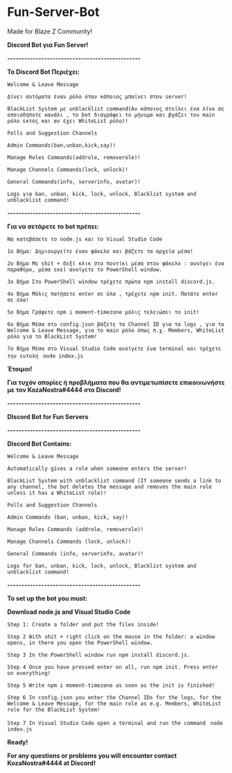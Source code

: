 # Fun-Server-Bot
Made for Blaze Z Community!

**Discord Bot για Fun Server!**

**-----------------------------------------------**

**Το Discord Bot  Περιέχει:**

`Welcome & Leave Message`

`Δίνει αυτόματα έναν ρόλο όταν κάποιος μπαίνει στον server!`

`BlackList System με unblacklist command(Αν κάποιος στείλει ένα λίνκ σε οποιοδήποτε κανάλι , το bot διαγράφει το μήνυμα και βγάζει τον main ρόλο εκτός και αν έχει WhiteList ρόλο)!`

`Polls and Suggestion Channels`

`Admin Commands(ban,unban,kick,say)!`

`Manage Roles Commands(addrole, removerole)!`

`Manage Channels Commands(lock, unlock)!`

`General Commands(info, serverinfo, avatar)!`

`Logs για ban, unban, kick, lock, unlock, Blacklist system and unblacklist command!`

**-----------------------------------------------**

**Για να σετάρετε το bot πρέπει:**

`Να κατεβάσετε το node.js και το Visual Studio Code`

`1o Βήμα: Δημιουργείτε έναν φάκελο και βάζετε τα αρχεία μέσα!`

`2ο Βήμα Με shit + δεξί κλικ στο ποντίκι μέσα στον φάκελο : ανοίγει ένα παραθύρο, μέσα εκεί ανοίγετε το PowerShell window.`

`3o Βήμα Στο PowerShell window τρέχετε πρώτα npm install discord.js.`

`4ο Βήμα Μόλις πατήσετε enter σε όλα , τρέχετε npm init. Πατάτε enter σε όλα!`

`5ο Βήμα Γράφετε npm i moment-timezone μόλις τελειώσει το init!`

`6o Βήμα Μέσα στο config.json βάζετε τα Channel ID για τα logs , για το Welcome & Leave Message, για το main ρόλο όπως π.χ. Members, WhiteList ρόλο για το BlackList System!`

`7ο Βήμα Μέσα στο Visual Studio Code ανοίγετε ένα terminal και τρέχετε την εντολή ` `node index.js`

**Έτοιμοι!**

**Για τυχόν απορίες ή προβλήματα που θα αντιμετωπίσετε επικοινωνήστε με τον KozaNostra#4444 στο Discord!**

**-----------------------------------------------**

 **DIscord Bot for Fun Servers**

**-----------------------------------------------**

**Discord Bot Contains:**

`Welcome & Leave Message`

`Automatically gives a role when someone enters the server!`

`BlackList System with unblacklist command (If someone sends a link to any channel, the bot deletes the message and removes the main role unless it has a WhiteList role)!`

`Polls and Suggestion Channels`

`Admin Commands (ban, unban, kick, say)!`

`Manage Roles Commands (addrole, removerole)!`

`Manage Channels Commands (lock, unlock)!`

`General Commands (info, serverinfo, avatar)!`

`Logs for ban, unban, kick, lock, unlock, Blacklist system and unblacklist command!`

**-----------------------------------------------**

**To set up the bot you must:**


**Download node.js and Visual Studio Code**

`Step 1: Create a folder and put the files inside!`

`Step 2 With shit + right click on the mouse in the folder: a window opens, in there you open the PowerShell window.`

`Step 3 In the PowerShell window run npm install discord.js.`

`Step 4 Once you have pressed enter on all, run npm init. Press enter on everything! `

`Step 5 Write npm i moment-timezone as soon as the init is finished!`

`Step 6 In config.json you enter the Channel IDs for the logs, for the Welcome & Leave Message, for the main role as e.g. Members, WhiteList role for the BlackList System! `

`Step 7 In Visual Studio Code open a terminal and run the command `  `node index.js`

**Ready!**

**For any questions or problems you will encounter contact KozaNostra#4444 at Discord!**
